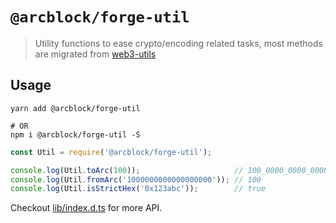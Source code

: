 # `@arcblock/forge-util`

> Utility functions to ease crypto/encoding related tasks, most methods are migrated from [web3-utils](https://github.com/ethereum/web3.js/blob/1.0/packages/web3-utils/README.md)

## Usage

```shell
yarn add @arcblock/forge-util

# OR
npm i @arcblock/forge-util -S
```

```javascript
const Util = require('@arcblock/forge-util');

console.log(Util.toArc(100));                     // 100_0000_0000_0000_0000
console.log(Util.fromArc('1000000000000000000')); // 100
console.log(Util.isStrictHex('0x123abc'));        // true
```

Checkout [lib/index.d.ts](./lib/index.d.ts) for more API.
